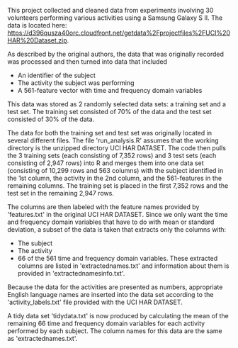 This project collected and cleaned data from experiments involving 30 volunteers performing various activities using a Samsung Galaxy S II.  The data is located here: https://d396qusza40orc.cloudfront.net/getdata%2Fprojectfiles%2FUCI%20HAR%20Dataset.zip.

As described by the original authors, the data that was originally recorded was processed and then turned into data that included 
- An identifier of the subject
- The activity the subject was performing
- A 561-feature vector with time and frequency domain variables

This data was stored as 2 randomly selected data sets: a training set and a test set.  The training set consisted of 70% of the data and the test set consisted of 30% of the data.

The data for both the training set and test set was originally located in several different files.  The file 'run_analysis.R' assumes that the working directory is the unzipped directory UCI HAR DATASET.  The code then pulls the 3 training sets (each consisting of 7,352 rows)  and 3 test sets (each consisting of 2,947 rows) into R and merges them into one data set (consisting of 10,299 rows and 563 columns) with the subject identified in the 1st column, the activity in the 2nd column, and the 561-features in the remaining columns.  The training set is placed in the first 7,352 rows and the test set in the remaining 2,947 rows. 

The columns are then labeled with the feature names provided by 'features.txt' in the original UCI HAR DATASET. Since we only want the time and frequency domain variables that have to do with mean or standard deviation, a subset of the data is taken that extracts only the columns with:
- The subject
- The activity
- 66 of the 561 time and frequency domain variables.  These extracted columns are listed in 'extractednames.txt' and information about them is provided in 'extractednamesinfo.txt'.

Because the data for the activities are presented as numbers, appropriate English language names are inserted into the data set according to the 'activity_labels.txt' file provided with the UCI HAR DATASET.

A tidy data set 'tidydata.txt' is now produced by calculating the mean of the remaining 66 time and frequency domain variables for each activity performed by each subject.  The column names for this data are the same as 'extractednames.txt'.

